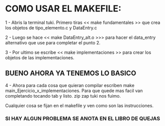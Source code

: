 # COMO USAR EL MAKEFILE: 
1 - Abris la terminal tuki. Primero tiras << make fundamentales >> que crea los objetos de tipo_elemento.c y DataEntry.c 

2 - Luego se hace << make DataEntry_alt.o >>> para hacer el data_entry alternativo que use para completar el punto 2. 

3 - Por ultimo se escribe << make implementaciones >> para crear los objetos de las implementaciones.

## BUENO AHORA YA TENEMOS LO BASICO
4 - Ahora para cada cosa que quieran compilar escriben make main_Ejercicio_x_implementaciones.
Para que quede mas facil van completando tocando tab y listo. zip zap tuki nos fuimo.

Cualquier cosa se fijan en el makefile y ven como son las instrucciones.
### SI HAY ALGUN PROBLEMA SE ANOTA EN EL LIBRO DE QUEJAS
